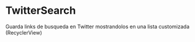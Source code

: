 # TwitterSearch
Guarda links de busqueda en Twitter mostrandolos en una lista customizada (RecyclerView)

